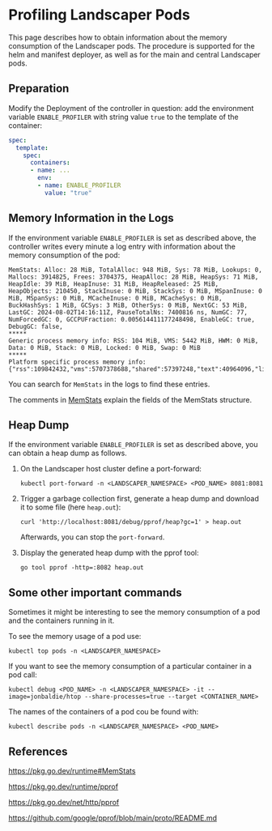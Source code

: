 # Profiling Landscaper Pods

This page describes how to obtain information about the memory consumption of the Landscaper pods.
The procedure is supported for the helm and manifest deployer, as well as for the main and central Landscaper pods.


## Preparation

Modify the Deployment of the controller in question: add the environment variable `ENABLE_PROFILER` with string value `true`
to the template of the container:

```yaml
spec:
  template:
    spec:
      containers:
      - name: ...
        env:
        - name: ENABLE_PROFILER
          value: "true"
```

## Memory Information in the Logs

If the environment variable `ENABLE_PROFILER` is set as described above, the controller writes every minute a log entry
with information about the memory consumption of the pod:

```text
MemStats: Alloc: 28 MiB, TotalAlloc: 948 MiB, Sys: 78 MiB, Lookups: 0, Mallocs: 3914825, Frees: 3704375, HeapAlloc: 28 MiB, HeapSys: 71 MiB, HeapIdle: 39 MiB, HeapInuse: 31 MiB, HeapReleased: 25 MiB, HeapObjects: 210450, StackInuse: 0 MiB, StackSys: 0 MiB, MSpanInuse: 0 MiB, MSpanSys: 0 MiB, MCacheInuse: 0 MiB, MCacheSys: 0 MiB, BuckHashSys: 1 MiB, GCSys: 3 MiB, OtherSys: 0 MiB, NextGC: 53 MiB, LastGC: 2024-08-02T14:16:11Z, PauseTotalNs: 7400816 ns, NumGC: 77, NumForcedGC: 0, GCCPUFraction: 0.005614411177248498, EnableGC: true, DebugGC: false,  
***** 
Generic process memory info: RSS: 104 MiB, VMS: 5442 MiB, HWM: 0 MiB, Data: 0 MiB, Stack: 0 MiB, Locked: 0 MiB, Swap: 0 MiB  
***** 
Platform specific process memory info: {"rss":109842432,"vms":5707378688,"shared":57397248,"text":40964096,"lib":0,"data":0,"dirty":117972992}
```

You can search for `MemStats` in the logs to find these entries.

The comments in [MemStats](https://pkg.go.dev/runtime#MemStats) explain the fields of the MemStats structure.


## Heap Dump

If the environment variable `ENABLE_PROFILER` is set as described above, you can obtain a heap dump as follows.

1. On the Landscaper host cluster define a port-forward:

   ```shell
   kubectl port-forward -n <LANDSCAPER_NAMESPACE> <POD_NAME> 8081:8081
   ```

2. Trigger a garbage collection first, generate a heap dump and download it to some file (here `heap.out`):

   ```shell
   curl 'http://localhost:8081/debug/pprof/heap?gc=1' > heap.out
   ```

   Afterwards, you can stop the `port-forward`.

3. Display the generated heap dump with the pprof tool:

   ```shell
   go tool pprof -http=:8082 heap.out
   ```
## Some other important commands

Sometimes it might be interesting to see the memory consumption of a pod and the containers running in it.

To see the memory usage of a pod use:

   ```shell
   kubectl top pods -n <LANDSCAPER_NAMESPACE>
   ```
If you want to see the memory consumption of a particular container in a pod call:

   ```shell
   kubectl debug <POD_NAME> -n <LANDSCAPER_NAMESPACE> -it --image=jonbaldie/htop --share-processes=true --target <CONTAINER_NAME>
   ```

The names of the containers of a pod cou be found with:

   ```shell
   kubectl describe pods -n <LANDSCAPER_NAMESPACE> <POD_NAME>
   ```

## References

https://pkg.go.dev/runtime#MemStats

https://pkg.go.dev/runtime/pprof

https://pkg.go.dev/net/http/pprof

https://github.com/google/pprof/blob/main/proto/README.md

